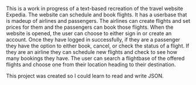 This is a work in progress of a text-based recreation of the travel website Expedia. The website can schedule and book flights. It has a userbase that is madeup of airlines and passengers. The airlines can create flights and set prices for them and the passengers can book those flights. When the website is opened, the user can choose to either sign in or create an account. Once they have logged in successfully, if they are a passenger they have the option to either book, cancel, or check the status of a flight. If they are an airline they can schedule new flights and check to see how many bookings they have. The user can search a flightbase of the offered flights and choose one from their location heading to their destination. 

This project was created so I could learn to read and write JSON.
